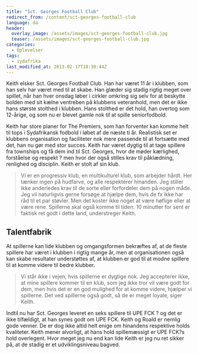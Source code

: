 ```yaml
---
title: "Sct. Georges Football Club"
redirect_from: /content/sct-georges-football-club
language: da
header:
  overlay_image: /assets/images/sct-georges-football-club.jpg
  teaser: /assets/images/sct-georges-football-club.jpg
categories:
  - Oplevelser
tags:
  - sydafrika
last_modified_at: 2013-02-17T10:30:44Z
---
```


Keith elsker Sct. Georges Football Club. Han har været 11 år i klubben, som han selv har været med til at skabe. Han glæder sig stadig rigtig meget over spillet, når han hver onsdag løber i cirkler omkring sig selv for at beskytte bolden med sit kælne ventreben på klubbens veteranhold, men det er ikke hans største stolthed i klubben. Hans stolthed er det hold, han overtog som 12-årige, og som nu er blevet gamle nok til at spille seniorfodbold.

Keith har store planer for The Premiers, som han forventer kan komme helt til tops i Sydafrikansk fodbold i løbet af de næste ti år. Realistisk set er klubbens organisation og faciliteter nok mere passende til at fortsætte med det, han nu gør med stor succes. Keith har været dygtig til at tage spillere fra townships og få dem ind til Sct. Georges, hvor de møder kærlighed, forståelse og respekt ? men hvor der også stilles krav til påklædning, renlighed og disciplin. Keith er stolt af sin klub.

> Vi er en progressiv klub, en multikulturel klub, som arbejder hårdt. Her tænker ingen på hudfarve, og alle respekterer hinanden. Jeg stiller ikke anderledes krav til de sorte eller forfordeler dem på nogen måde. Jeg vil naturligvis gerne forsøge at hjælpe dem, hvis de fx ikke har råd til et par støvler. Men det koster ikke noget at være høflige eller at være rene. Spillerne skal også komme til tiden. 10 minutter for sent er faktisk ret godt i dette land, understreger Keith.

Talentfabrik
------------

At spillerne kan lide klubben og omgangsformen bekræftes af, at de fleste spillere har været i klubben i rigtig mange år, men at organisationen også kan skabe resultater understøttes af, at klubben er god til at modne spillere til at komme videre til bedre klubber.

> Vi står ikke i vejen, hvis spillerne er dygtige nok. Jeg accepterer ikke, at mine spillere kommer til en klub, som jeg ikke tror vil være godt for dem, men hvis det er en god mulighed for at komme videre, hjælper vi spillerne. Det ved spillerne også godt, så de er meget loyale, siger Keith.

Indtil nu har Sct. Georges leveret en seks spillere til UPE FCK ? og det er ikke tilfældigt, at han synes godt om UPE FCK. Keith og Roald er nemlig gode venner. De er dog ikke altid helt enige om hinandens respektive holds kvaliteter. Keith mener alvorligt, at hans hold spillemæssigt er UPE FCK?s hold overlegent. Hvor meget jeg nu end kan lide Keith er jeg nu ret sikker på, at de stadig er et udviklingsniveau bagved.
